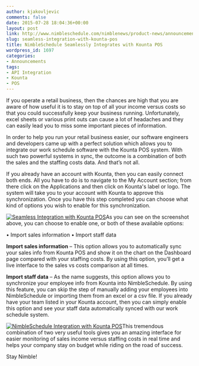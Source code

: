 ```yaml
---
author: kjakovljevic
comments: false
date: 2015-07-28 18:04:36+00:00
layout: post
link: http://www.nimbleschedule.com/nimblenews/product-news/announcements/seamless-integration-with-kounta-pos/
slug: seamless-integration-with-kounta-pos
title: NimbleSchedule Seamlessly Integrates with Kounta POS
wordpress_id: 1697
categories:
- Announcements
tags:
- API Integration
- Kounta
- POS
---
```


If you operate a retail business, then the chances are high that you are aware of how useful it is to stay on top of all your income versus costs so that you could successfully keep your business running. Unfortunately, excel sheets or various print outs can cause a lot of headaches and they can easily lead you to miss some important pieces of information.

In order to help you run your retail business easier, our software engineers and developers came up with a perfect solution which allows you to integrate our work schedule software with the Kounta POS system. With such two powerful systems in sync, the outcome is a combination of both the sales and the staffing costs data. And that’s not all.

If you already have an account with Kounta, then you can easily connect both ends. All you have to do is to navigate to the My Account section; from there click on the Applications and then click on Kounta's label or logo. The system will take you to your account with Kounta to approve this synchronization. Once you have this step completed you can choose what kind of options you wish to enable for this synchronization.

[![Seamless Integration with Kounta POS](http://www.nimbleschedule.com/wp-content/uploads/2015/06/Kounta-Widget-thumb.jpg)](http://www.nimbleschedule.com/wp-content/uploads/2015/06/Kounta-Widget.jpg)As you can see on the screenshot above, you can choose to enable one, or both of these available options:

• Import sales information
• Import staff data

**Import sales information** – This option allows you to automatically sync your sales info from Kounta POS and show it on the chart on the Dashboard page compared with your staffing costs. By using this option, you’ll get a live interface to the sales vs costs comparison at all times.

**Import staff data** – As the name suggests, this option allows you to synchronize your employee info from Kounta into NimbleSchedule. By using this feature, you can skip the step of manually adding your employees into NimbleSchedule or importing them from an excel or a csv file. If you already have your team listed in your Kounta account, then you can simply enable this option and see your staff data automatically synced with our work schedule system.

[![NimbleSchedule Integration with Kounta POS](http://www.nimbleschedule.com/wp-content/uploads/2015/06/Kounta-and-NimbleSchedule-API-Integration-thumb.jpg)](http://www.nimbleschedule.com/wp-content/uploads/2015/06/Kounta-and-NimbleSchedule-API-Integration.jpg)This tremendous combination of two very useful tools gives you an amazing interface for easier monitoring of sales income versus staffing costs in real time and helps your company stay on budget while riding on the road of success.

Stay Nimble!
